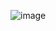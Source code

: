   ![image](https://github.com/toledss/toledss/assets/172844210/cac5a009-00de-4899-ad2d-17a773770517a)
